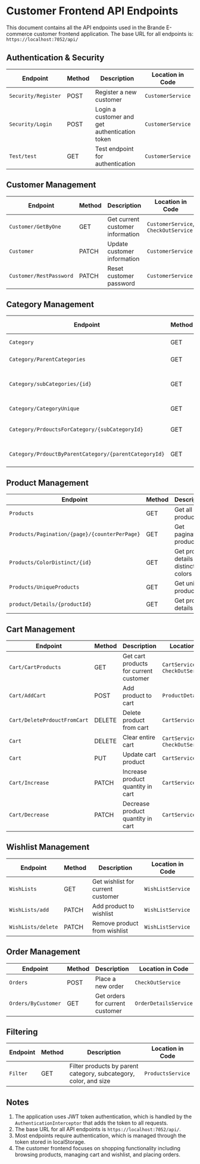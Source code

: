 # Customer Frontend API Endpoints

This document contains all the API endpoints used in the Brande E-commerce customer frontend application. The base URL for all endpoints is: `https://localhost:7052/api/`

## Authentication & Security

| Endpoint | Method | Description | Location in Code |
|----------|--------|-------------|-----------------|
| `Security/Register` | POST | Register a new customer | `CustomerService` |
| `Security/Login` | POST | Login a customer and get authentication token | `CustomerService` |
| `Test/test` | GET | Test endpoint for authentication | `CustomerService` |

## Customer Management

| Endpoint | Method | Description | Location in Code |
|----------|--------|-------------|-----------------|
| `Customer/GetByOne` | GET | Get current customer information | `CustomerService`, `CheckOutService` |
| `Customer` | PATCH | Update customer information | `CustomerService` |
| `Customer/RestPassword` | PATCH | Reset customer password | `CustomerService` |

## Category Management

| Endpoint | Method | Description | Location in Code |
|----------|--------|-------------|-----------------|
| `Category` | GET | Get all categories | `CategoryService` |
| `Category/ParentCategories` | GET | Get all parent categories | `CategoryService`, `ProductsService` |
| `Category/subCategories/{id}` | GET | Get subcategories for a parent category | `CategoryService`, `ProductsService` |
| `Category/CategoryUnique` | GET | Get unique subcategories | `CategoryService` |
| `Category/PrdouctsForCategory/{subCategoryId}` | GET | Get products for a specific subcategory | `ProductsService` |
| `Category/PrdouctByParentCategory/{parentCategoryId}` | GET | Get products by parent category | `ProductsService` |

## Product Management

| Endpoint | Method | Description | Location in Code |
|----------|--------|-------------|-----------------|
| `Products` | GET | Get all products | `ProductsService` |
| `Products/Pagination/{page}/{counterPerPage}` | GET | Get paginated products | `ProductsService` |
| `Products/ColorDistinct/{id}` | GET | Get product details with distinct colors | `ProductDetailsService` |
| `Products/UniqueProducts` | GET | Get unique products | `ProductsService` |
| `product/Details/{productId}` | GET | Get product details | `CartService` |

## Cart Management

| Endpoint | Method | Description | Location in Code |
|----------|--------|-------------|-----------------|
| `Cart/CartProducts` | GET | Get cart products for current customer | `CartService`, `CheckOutService` |
| `Cart/AddCart` | POST | Add product to cart | `ProductDetailsService` |
| `Cart/DeletePrdouctFromCart` | DELETE | Delete product from cart | `CartService` |
| `Cart` | DELETE | Clear entire cart | `CartService`, `CheckOutService` |
| `Cart` | PUT | Update cart product | `CartService` |
| `Cart/Increase` | PATCH | Increase product quantity in cart | `CartService` |
| `Cart/Decrease` | PATCH | Decrease product quantity in cart | `CartService` |

## Wishlist Management

| Endpoint | Method | Description | Location in Code |
|----------|--------|-------------|-----------------|
| `WishLists` | GET | Get wishlist for current customer | `WishListService` |
| `WishLists/add` | PATCH | Add product to wishlist | `WishListService` |
| `WishLists/delete` | PATCH | Remove product from wishlist | `WishListService` |

## Order Management

| Endpoint | Method | Description | Location in Code |
|----------|--------|-------------|-----------------|
| `Orders` | POST | Place a new order | `CheckOutService` |
| `Orders/ByCustomer` | GET | Get orders for current customer | `OrderDetailsService` |

## Filtering

| Endpoint | Method | Description | Location in Code |
|----------|--------|-------------|-----------------|
| `Filter` | GET | Filter products by parent category, subcategory, color, and size | `ProductsService` |

## Notes

1. The application uses JWT token authentication, which is handled by the `AuthenticationInterceptor` that adds the token to all requests.
2. The base URL for all API endpoints is `https://localhost:7052/api/`.
3. Most endpoints require authentication, which is managed through the token stored in localStorage.
4. The customer frontend focuses on shopping functionality including browsing products, managing cart and wishlist, and placing orders.
